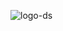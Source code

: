 ![logo-ds](https://github.com/DATA-STRUCTURE-AND-ALGORITHMS-CPP/.github/assets/122768076/e84e6a2d-bee3-4f85-8529-3f90497850fc)

